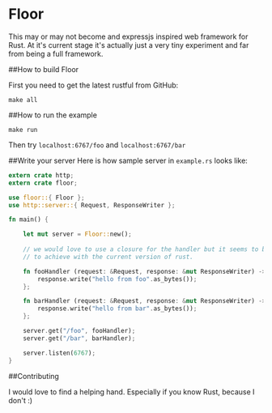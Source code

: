 Floor
=======

This may or may not become and expressjs inspired web framework for Rust. At it's current stage it's actually just a very tiny experiment and far from being a full framework.

##How to build Floor

First you need to get the latest rustful from GitHub:
```shell
make all
```

##How to run the example

```shell
make run
```

Then try `localhost:6767/foo` and `localhost:6767/bar` 


##Write your server
Here is how sample server in `example.rs` looks like:
```rust
extern crate http;
extern crate floor;

use floor::{ Floor };
use http::server::{ Request, ResponseWriter };

fn main() {

    let mut server = Floor::new();
    
    // we would love to use a closure for the handler but it seems to be hard
    // to achieve with the current version of rust.

    fn fooHandler (request: &Request, response: &mut ResponseWriter) -> () {
        response.write("hello from foo".as_bytes()); 
    };

    fn barHandler (request: &Request, response: &mut ResponseWriter) -> () { 
        response.write("hello from bar".as_bytes()); 
    };

    server.get("/foo", fooHandler);
    server.get("/bar", barHandler);

    server.listen(6767);
}
```

##Contributing

I would love to find a helping hand. Especially if you know Rust, because I don't :)